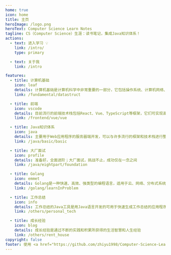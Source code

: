 ```yaml
---
home: true
icon: home
title: 主页
heroImage: /logo.png
heroText: Computer Science Learn Notes
tagline: CS（Computer Science）生涯：读书笔记，集成Java知识体系！
actions:
  - text: 进入学习 💡
    link: /intro/
    type: primary

  - text: 关于我
    link: /intro

features:
  - title: 计算机基础
    icon: leaf
    details: 计算机基础是计算机科学中非常重要的一部分，它包括操作系统、计算机网络、数据结构、计算机组成原理等方面。
    link: /fundamental/datastruct

  - title: 前端
    icon: vscode
    details: 目前流行的前端技术栈包括React、Vue、TypeScript等框架，它们可实现高效的开发、优化和管理Web应用程序
    link: /frontend/vue/vue

  - title: Java知识体系
    icon: java
    details: 主要用于Web应用程序的服务器端开发，可以与许多流行的框架和技术栈进行整合，如Spring、MyBatis等
    link: /java/basic/basic

  - title: 大厂面试
    icon: profile
    details: 准备好，全面进阶；大厂面试，挑战不止，成功仅在一念之间
    link: /java/eightpart/foundation

  - title: Golang
    icon: emmet
    details: Golang是一种快速、高效、强类型的编程语言，适用于云、网络、分布式系统等领域
    link: /golang/learnInProblem

  - title: 工作总结
    icon: info
    details: 工作总结的Java工具是用Java语言开发的可用于快速生成工作总结的应用程序
    link: /others/personal_tech

  - title: 成长经验
    icon: blog
    details: 成长经验是通过不断的实践和积累所获得的生活智慧和人生经验
    link: /others/rent_house
copyright: false
footer: 使用 <a href="https://github.com/zhiyu1998/Computer-Science-Learn-Notes" target="_blank">Github © 2023 Computer Science Learn Notes</a> MIT 协议, 版权所有 © 2023-present zhiyu1998
---
```

